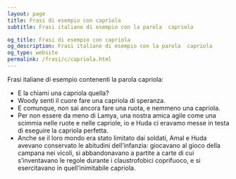 ```yaml
---
layout: page
title: Frasi di esempio con capriola 
subtitle: Frasi italiane di esempio con la parola  capriola

og_title: Frasi di esempio con capriola 
og_description: Frasi italiane di esempio con la parola  capriola
og_type: website
permalink: /frasi/c/capriola.html
---
```


Frasi italiane di esempio contenenti la parola capriola:


- E la chiami una capriola quella?
- Woody sentì il cuore fare una capriola di speranza.
- E comunque, non sai ancora fare una ruota, e nemmeno una capriola.
- Per non essere da meno di Lamya, una nostra amica agile come una scimmia nelle ruote e nelle capriole, io e Huda ci eravamo messe in testa di eseguire la capriola perfetta.
- Anche se il loro mondo era stato limitato dai soldati, Amal e Huda avevano conservato le abitudini dell’infanzia: giocavano al gioco della campana nei vicoli, si abbandonavano a partite a carte di cui s’inventavano le regole durante i claustrofobici coprifuoco, e si esercitavano in quell’inimitabile capriola.

